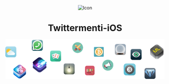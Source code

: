 <p align="center">
  <img src="https://user-images.githubusercontent.com/82581324/180615833-8b303a9e-0030-4928-b14d-89ab756c9865.png" alt="Icon"/>
</p>
<H1 align="center">Twittermenti-iOS</H1>




![End Banner](Documentation/readme-end-banner.png)
